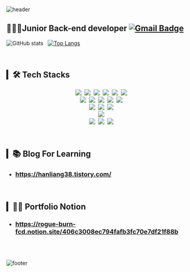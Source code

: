 ![header](https://capsule-render.vercel.app/api?type=waving&color=auto&height=290&section=header&text=Mira%20Kwak&fontSize=90&animation=fadeIn&fontAlignY=38&desc=Junior-Developer%20:%20Code-Ludens%20hanling38&descAlignY=51&descAlign=62)

<!--
**hanliang38/hanliang38** is a ✨ _special_ ✨ repository because its `README.md` (this file) appears on your GitHub profile.

Here are some ideas to get you started:

- 🔭 I’m currently working on ...
- 🌱 I’m currently learning ...
- 👯 I’m looking to collaborate on ...
- 🤔 I’m looking for help with ...
- 💬 Ask me about ...
- 📫 How to reach me: ...
- 😄 Pronouns: ...
- ⚡ Fun fact: ...
-->
 ## 👩🏻‍💻Junior Back-end developer [![Gmail Badge](https://img.shields.io/badge/Gmail-d14836?style=flat&logo=Gmail&logoColor=white&link=mailto:kk5448599@gmail.com)](mailto:kk5448599@gmail.com)
<p align="center">
 
![GitHub stats](https://github-readme-stats.vercel.app/api?username=hanliang38&show_icons=true&theme=redical&hide_title=true&count_private=true&hide=stars&line_height=30) 
&nbsp; 
[![Top Langs](https://github-readme-stats.vercel.app/api/top-langs/?username=hanliang38&layout=compact)](https://github.com/hanliang38)

</p>
<br>

## ▎🛠 Tech Stacks
<p align="center">
  <img src="https://img.shields.io/badge/Html-E34F26?style=flat&logo=html5&logoColor=white"/>&nbsp
  <img src="https://img.shields.io/badge/css-1572B6?style=flat&logo=css3&logoColor=white"/>&nbsp
  <img src="https://img.shields.io/badge/styled--components-DB7093?style=flat&logo=styled-components&logoColor=white"/>&nbsp
  <img src="https://img.shields.io/badge/JavaScript-FFCE33?style=flat&logo=javascript&logoColor=white"/>&nbsp
  <img src="https://img.shields.io/badge/TypeScript-3178C6?style=flat&logo=TypeScript&logoColor=white"/>&nbsp
  <img src="https://img.shields.io/badge/Python-3766AB?style=flat&logo=Python&logoColor=white"/>&nbsp
  <br>
  <img src="https://img.shields.io/badge/Node.js-339933?style=flat&logo=Node&logoColor=white"/>&nbsp
  <img src="https://img.shields.io/badge/Express-000000?style=flat&logo=Express&logoColor=white"/>&nbsp
  <img src="https://img.shields.io/badge/GraphQL-E434AA?style=flat&logo=GraphQL&logoColor=white"/>&nbsp
  <img src="https://img.shields.io/badge/React-61DAFB?style=flat&logo=React&logoColor=white"/>&nbsp
  <img src="https://img.shields.io/badge/Serverless-FD5750?style=flat&logo=Serverless&logoColor=white"/>&nbsp
  <br>
  <img src="https://img.shields.io/badge/MySql-E6B91E?style=flat&logo=MySql&logoColor=white"/></a>&nbsp
  <img src="https://img.shields.io/badge/PostgreSQL-316192?style=flat&logo=postgresql&logoColor=white"/></a>&nbsp
  <img src="https://img.shields.io/badge/SQLite-07405E?style=flat&logo=sqlite&logoColor=white"/></a>&nbsp
  <br>
  <img src="https://img.shields.io/badge/Amazon AWS-333664?style=flat&logo=amazon-aws&logoColor=white"/></a>&nbsp
  <br>
  <img src="https://img.shields.io/badge/Git-F05032?style=flat&logo=Git&logoColor=white"/></a>&nbsp
  <img src="https://img.shields.io/badge/Slack-4A154B?style=flat&logo=Slack&logoColor=white"/></a>&nbsp
  <img src="https://img.shields.io/badge/Notion-000000?style=flat&logo=Notion&logoColor=white"/></a>&nbsp
</p>
<br>

## ▎📚 Blog For Learning
- ### https://hanliang38.tistory.com/

<br>

## ▎🧑‍💻 Portfolio Notion
- ### https://rogue-burn-fcd.notion.site/406c3008ec794fafb3fc70e7df21f88b
<br><br>


![footer](https://capsule-render.vercel.app/api?type=waving&color=auto&height=150&section=footer)
